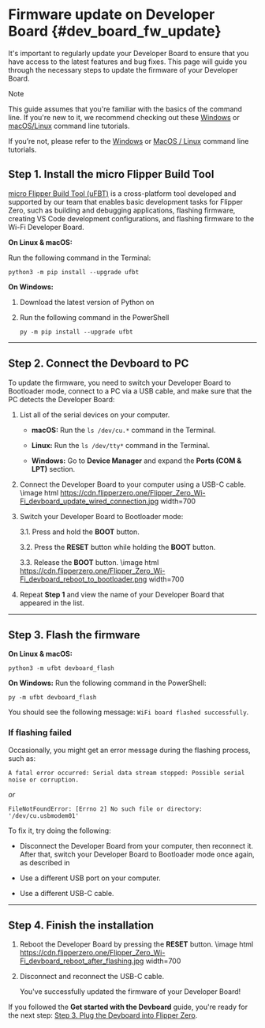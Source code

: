 # Firmware update on Developer Board {#dev_board_fw_update}

It's important to regularly update your Developer Board to ensure that you have access to the latest features and bug fixes. This page will guide you through the necessary steps to update the firmware of your Developer Board.

> [!note]
> This guide assumes that you're familiar with the basics of the command line. If you're new to it, we recommend checking out these [Windows](https://learn.microsoft.com/en-us/powershell/scripting/learn/ps101/01-getting-started?view=powershell-7.4) or [macOS/Linux](https://ubuntu.com/tutorials/command-line-for-beginners#1-overview) command line tutorials.

If you’re not, please refer to the [Windows](https://www.digitalcitizen.life/command-prompt-how-use-basic-commands/) or [MacOS / Linux](https://ubuntu.com/tutorials/command-line-for-beginners#1-overview) command line tutorials.

## Step 1. Install the micro Flipper Build Tool

[micro Flipper Build Tool (uFBT)](https://pypi.org/project/ufbt/) is a cross-platform tool developed and supported by our team that enables basic development tasks for Flipper Zero, such as building and debugging applications, flashing firmware, creating VS Code development configurations, and flashing firmware to the Wi-Fi Developer Board.

**On Linux & macOS:**

Run the following command in the Terminal:

```
python3 -m pip install --upgrade ufbt
```

**On Windows:**

1. Download the latest version of Python on 
2. Run the following command in the PowerShell

    ```
    py -m pip install --upgrade ufbt
    ```

***

## Step 2. Connect the Devboard to PC

To update the firmware, you need to switch your Developer Board to Bootloader mode, connect to a PC via a USB cable, and make sure that the PC detects the Developer Board:

1. List all of the serial devices on your computer.

    - **macOS:** Run the `ls /dev/cu.*` command in the Terminal.

    - **Linux:** Run the `ls /dev/tty*` command in the Terminal.

    - **Windows:** Go to **Device Manager** and expand the **Ports (COM & LPT)** section.

2. Connect the Developer Board to your computer using a USB-C cable.
    \image html https://cdn.flipperzero.one/Flipper_Zero_Wi-Fi_devboard_update_wired_connection.jpg width=700

3. Switch your Developer Board to Bootloader mode:

    3.1. Press and hold the **BOOT** button.

    3.2. Press the **RESET** button while holding the **BOOT** button.
    
    3.3. Release the **BOOT** button.
    \image html https://cdn.flipperzero.one/Flipper_Zero_Wi-Fi_devboard_reboot_to_bootloader.png width=700

4. Repeat **Step 1** and view the name of your Developer Board that appeared in the list.

***

## Step 3. Flash the firmware

**On Linux & macOS:**

```
python3 -m ufbt devboard_flash
```

**On Windows:** Run the following command in the PowerShell:

```
py -m ufbt devboard_flash
```

You should see the following message: `WiFi board flashed successfully`.

### If flashing failed

Occasionally, you might get an error message during the flashing process, such as:

```
A fatal error occurred: Serial data stream stopped: Possible serial noise or corruption.
```

*or*

```
FileNotFoundError: [Errno 2] No such file or directory: '/dev/cu.usbmodem01'
```

To fix it, try doing the following:

- Disconnect the Developer Board from your computer, then reconnect it. After that, switch your Developer Board to Bootloader mode once again, as described in 

- Use a different USB port on your computer.

- Use a different USB-C cable.

***

## Step 4. Finish the installation

1. Reboot the Developer Board by pressing the **RESET** button.
    \image html https://cdn.flipperzero.one/Flipper_Zero_Wi-Fi_devboard_reboot_after_flashing.jpg width=700

2. Disconnect and reconnect the USB-C cable.

    You've successfully updated the firmware of your Developer Board!

If you followed the **Get started with the Devboard** guide, you're ready for the next step: [Step 3. Plug the Devboard into Flipper Zero](#dev_board_get_started_step-3).


